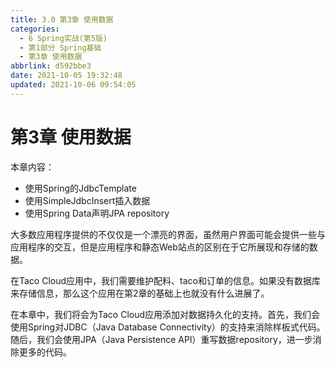 ```yaml
---
title: 3.0 第3章 使用数据
categories:
  - 6 Spring实战(第5版)
  - 第1部分 Spring基础
  - 第3章 使用数据
abbrlink: d592bbe3
date: 2021-10-05 19:32:48
updated: 2021-10-06 09:54:05
---
```

# 第3章 使用数据
本章内容：
- 使用Spring的JdbcTemplate
- 使用SimpleJdbcInsert插入数据
- 使用Spring Data声明JPA repository

大多数应用程序提供的不仅仅是一个漂亮的界面，虽然用户界面可能会提供一些与应用程序的交互，但是应用程序和静态Web站点的区别在于它所展现和存储的数据。

在Taco Cloud应用中，我们需要维护配料、taco和订单的信息。如果没有数据库来存储信息，那么这个应用在第2章的基础上也就没有什么进展了。

在本章中，我们将会为Taco Cloud应用添加对数据持久化的支持。首先，我们会使用Spring对JDBC（Java Database Connectivity）的支持来消除样板式代码。随后，我们会使用JPA（Java Persistence API）重写数据repository，进一步消除更多的代码。
